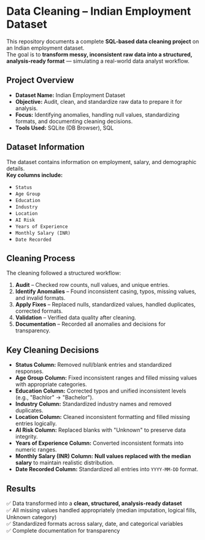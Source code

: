 #  Data Cleaning – Indian Employment Dataset

This repository documents a complete **SQL-based data cleaning project** on an Indian employment dataset.  
The goal is to **transform messy, inconsistent raw data into a structured, analysis-ready format** — simulating a real-world data analyst workflow.


##  Project Overview
- **Dataset Name:** Indian Employment Dataset  
- **Objective:** Audit, clean, and standardize raw data to prepare it for analysis.  
- **Focus:** Identifying anomalies, handling null values, standardizing formats, and documenting cleaning decisions.  
- **Tools Used:** SQLite (DB Browser), SQL  


##  Dataset Information
The dataset contains information on employment, salary, and demographic details.  
**Key columns include:**  
- `Status`  
- `Age Group`  
- `Education`  
- `Industry`  
- `Location`  
- `AI Risk`  
- `Years of Experience`  
- `Monthly Salary (INR)`  
- `Date Recorded`  

##  Cleaning Process
The cleaning followed a structured workflow:  

1. **Audit** – Checked row counts, null values, and unique entries.  
2. **Identify Anomalies** – Found inconsistent casing, typos, missing values, and invalid formats.  
3. **Apply Fixes** – Replaced nulls, standardized values, handled duplicates, corrected formats.  
4. **Validation** – Verified data quality after cleaning.  
5. **Documentation** – Recorded all anomalies and decisions for transparency.  


##  Key Cleaning Decisions
- **Status Column:** Removed null/blank entries and standardized responses.  
- **Age Group Column:** Fixed inconsistent ranges and filled missing values with appropriate categories.  
- **Education Column:** Corrected typos and unified inconsistent levels (e.g., "Bachlor" → "Bachelor").  
- **Industry Column:** Standardized industry names and removed duplicates.  
- **Location Column:** Cleaned inconsistent formatting and filled missing entries logically.  
- **AI Risk Column:** Replaced blanks with "Unknown" to preserve data integrity.  
- **Years of Experience Column:** Converted inconsistent formats into numeric ranges.  
- **Monthly Salary (INR) Column:** **Null values replaced with the median salary** to maintain realistic distribution.  
- **Date Recorded Column:** Standardized all entries into `YYYY-MM-DD` format.
  

##  Results
✅ Data transformed into a **clean, structured, analysis-ready dataset**  
✅ All missing values handled appropriately (median imputation, logical fills, Unknown category)  
✅ Standardized formats across salary, date, and categorical variables  
✅ Complete documentation for transparency  

